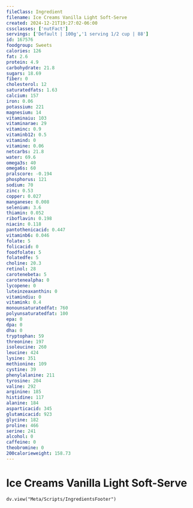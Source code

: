 ```yaml
---
fileClass: Ingredient
filename: Ice Creams Vanilla Light Soft-Serve
created: 2024-12-21T19:27:02-06:00
cssclasses: ['nutFact']
servings: ['Default | 100g','1 serving 1/2 cup | 88']
id: 167576
foodgroup: Sweets
calories: 126
fat: 2.6
protein: 4.9
carbohydrate: 21.8
sugars: 18.69
fiber: 0
cholesterol: 12
saturatedfats: 1.63
calcium: 157
iron: 0.06
potassium: 221
magnesium: 14
vitaminaiu: 103
vitaminarae: 29
vitaminc: 0.9
vitaminb12: 0.5
vitamind: 0
vitamine: 0.06
netcarbs: 21.8
water: 69.6
omega3s: 40
omega6s: 60
pralscore: -0.194
phosphorus: 121
sodium: 70
zinc: 0.53
copper: 0.027
manganese: 0.008
selenium: 3.6
thiamin: 0.052
riboflavin: 0.198
niacin: 0.118
pantothenicacid: 0.447
vitaminb6: 0.046
folate: 5
folicacid: 0
foodfolate: 5
folatedfe: 5
choline: 20.3
retinol: 28
carotenebeta: 5
carotenealpha: 0
lycopene: 0
luteinzeaxanthin: 0
vitamindiu: 0
vitamink: 0.4
monounsaturatedfat: 760
polyunsaturatedfat: 100
epa: 0
dpa: 0
dha: 0
tryptophan: 59
threonine: 197
isoleucine: 260
leucine: 424
lysine: 351
methionine: 109
cystine: 39
phenylalanine: 211
tyrosine: 204
valine: 292
arginine: 185
histidine: 117
alanine: 184
asparticacid: 345
glutamicacid: 923
glycine: 182
proline: 466
serine: 241
alcohol: 0
caffeine: 0
theobromine: 0
200calorieweight: 158.73
---
```


# Ice Creams Vanilla Light Soft-Serve

```dataviewjs
dv.view("Meta/Scripts/IngredientsFooter")
```